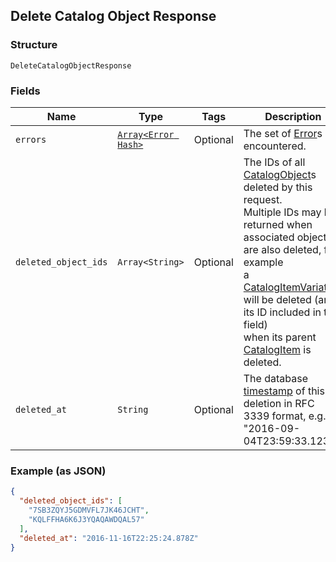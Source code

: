 ## Delete Catalog Object Response

### Structure

`DeleteCatalogObjectResponse`

### Fields

| Name | Type | Tags | Description |
|  --- | --- | --- | --- |
| `errors` | [`Array<Error Hash>`](/doc/models/error.md) | Optional | The set of [Error](./models/error.md)s encountered. |
| `deleted_object_ids` | `Array<String>` | Optional | The IDs of all [CatalogObject](./models/catalog-object.md)s deleted by this request.<br>Multiple IDs may be returned when associated objects are also deleted, for example<br>a [CatalogItemVariation](./models/catalog-item-variation.md) will be deleted (and its ID included in this field)<br>when its parent [CatalogItem](./models/catalog-item.md) is deleted. |
| `deleted_at` | `String` | Optional | The database [timestamp](#workingwithdates) of this deletion in RFC 3339 format, e.g.,<br>"2016-09-04T23:59:33.123Z". |

### Example (as JSON)

```json
{
  "deleted_object_ids": [
    "7SB3ZQYJ5GDMVFL7JK46JCHT",
    "KQLFFHA6K6J3YQAQAWDQAL57"
  ],
  "deleted_at": "2016-11-16T22:25:24.878Z"
}
```

